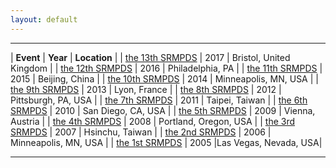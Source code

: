 ```yaml
---
layout: default
---
```


---

| __Event__ | __Year__ | __Location__ |
| [the 13th SRMPDS](https://sites.google.com/site/srmpds/) | 2017 | Bristol, United Kingdom | 
| [the 12th SRMPDS](https://sites.google.com/site/srmpds16/) | 2016  | Philadelphia, PA | 
| [the 11th SRMPDS](https://sites.google.com/site/srmpds15/) | 2015  | Beijing, China | 
| [the 10th SRMPDS](http://www.mcs.anl.gov/~kettimut/srmpds/) | 2014  | Minneapolis, MN, USA | 
| [the 9th SRMPDS](http://www.mcs.anl.gov/~kettimut/srmpds13/) | 2013  | Lyon, France | 
| [the 8th SRMPDS](http://www.mcs.anl.gov/~kettimut/srmpds12/) | 2012  | Pittsburgh, PA, USA | 
| [the 7th SRMPDS](http://www.mcs.anl.gov/~kettimut/srmpds11/) | 2011  | Taipei, Taiwan | 
| [the 6th SRMPDS](http://www.mcs.anl.gov/~kettimut/srmpds10/) | 2010  | San Diego, CA, USA | 
| [the 5th SRMPDS](http://www.mcs.anl.gov/~kettimut/srmpds09/) | 2009  | Vienna, Austria | 
| [the 4th SRMPDS](http://www.mcs.anl.gov/~kettimut/srmpds08/) | 2008  | Portland, Oregon, USA | 
| [the 3rd SRMPDS](http://www.mcs.anl.gov/~kettimut/srmpds07/) | 2007  | Hsinchu, Taiwan | 
| [the 2nd SRMPDS](http://www.mcs.anl.gov/~kettimut/srmpds06/) | 2006  | Minneapolis, MN, USA | 
| [the 1st SRMPDS](http://www.mcs.anl.gov/~kettimut/srmpds05/) | 2005  |Las Vegas, Nevada, USA|

---